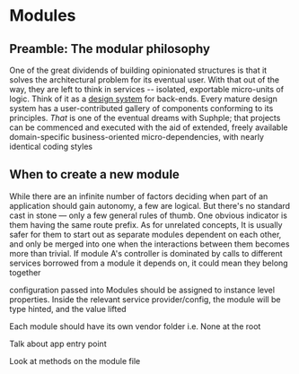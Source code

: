 # Modules

## Preamble: The modular philosophy
One of the great dividends of building opinionated structures is that it solves the architectural problem for its eventual user. With that out of the way, they are left to think in services -- isolated, exportable micro-units of logic. Think of it as a [design system](https://en.wikipedia.org/wiki/Design_system) for back-ends. Every mature design system has a user-contributed gallery of components conforming to its principles. *That* is one of the eventual dreams with Suphple; that projects can be commenced and executed with the aid of extended, freely available domain-specific business-oriented micro-dependencies, with nearly identical coding styles

## When to create a new module
While there are an infinite number of factors deciding when part of an application should gain autonomy, a few are logical. But there's no standard cast in stone — only a few general rules of thumb. One obvious indicator is them having the same route prefix. As for unrelated concepts, It is usually safer for them to start out as separate modules dependent on each other, and only be merged into one when the interactions between them becomes more than trivial. If module A's controller is dominated by calls to different services borrowed from a module it depends on, it could mean they belong together

configuration passed into Modules should be assigned to instance level 
properties. Inside the relevant service provider/config, the module will be type 
hinted, and the value lifted

Each module should have its own vendor folder i.e. None at the root

Talk about app entry point

Look at methods on the module file